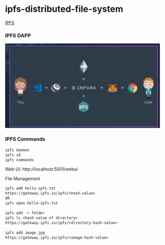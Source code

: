 # ipfs-distributed-file-system

[IPFS](https://ipfs.io/)
### IPFS DAPP
![DAPP Arch IPFS](images/ipfs_use.png)

### IPFS Commands

```
ipfs daemon
ipfs id
ipfs commands

```
Web UI: 
http://localhost:5001/webui

File Management
```
ipfs add hello-ipfs.txt
https://gateway.ipfs.io/ipfs/<hash-value>
OR
ipfs open hello-ipfs.txt

ipfs add -r folder
ipfs ls <hash value of directory>
https://gateway.ipfs.io/ipfs/<directory-hash-value>

ipfs add image.jpg
https://gateway.ipfs.io/ipfs/<image-hash-value>

```
